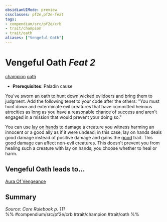 ```yaml
---
obsidianUIMode: preview
cssclasses: pf2e,pf2e-feat
tags:
- compendium/src/pf2e/crb
- trait/champion
- trait/oath
aliases: ["Vengeful Oath"]
---
```

# Vengeful Oath  *Feat 2*  
[champion](rules/traits/champion.md "Champion Class Trait")  [oath](rules/traits/oath.md "Oath Feat Trait")  

- **Prerequisites**: Paladin cause

You've sworn an oath to hunt down wicked evildoers and bring them to judgment. Add the following tenet to your code after the others: "You must hunt down and exterminate evil creatures that have committed heinous atrocities as long as you have a reasonable chance of success and aren't engaged in a mission that would prevent your doing so."

You can use [lay on hands](compendium/spells/lay-on-hands.md) to damage a creature you witness harming an innocent or a good ally as if it were undead; in this case, lay on hands deals good damage instead of positive damage and gains the [good](rules/traits/good.md "Good Alignment Trait") trait. This good damage can affect non-evil creatures. This doesn't prevent you from healing such a creature with lay on hands; you choose whether to heal or harm.

## Vengeful Oath leads to...

[Aura Of Vengeance](compendium/feats/aura-of-vengeance.md)

## Summary

*Source: Core Rulebook p. 111*  
%% #compendium/src/pf2e/crb #trait/champion #trait/oath %%